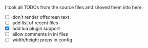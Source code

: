 I took all TODOs from the source files and shoved them into here:
- [ ] don't render offscreen text
- [ ] add list of recent files
- [x] add lua plugin support
- [ ] allow comments in ini files
- [ ] width/height props in config